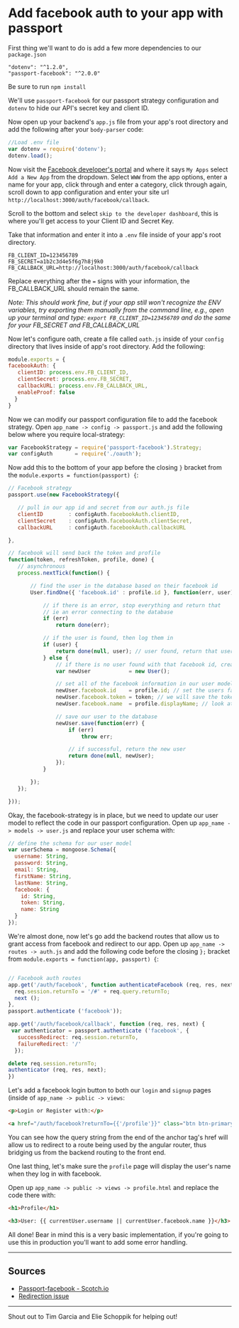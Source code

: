 # Add facebook auth to your app with passport

First thing we'll want to do is add a few more dependencies to our `package.json`

```
"dotenv": "^1.2.0",
"passport-facebook": "^2.0.0"
```

Be sure to run `npm install`

We'll use `passport-facebook` for our passport strategy configuration and `dotenv` to hide our API's secret key and client ID.

Now open up your backend's `app.js` file from your app's root directory and add the following after your `body-parser` code:

```js
//Load .env file
var dotenv = require('dotenv');
dotenv.load();
```

Now visit the [Facebook developer's portal](https://developers.facebook.com/) and where it says `My Apps` select `Add a New App` from the dropdown. Select `WWW` from the app options, enter a name for your app, click through and enter a category, click through again, scroll down to app configuration and enter your site url `http://localhost:3000/auth/facebook/callback`. 

Scroll to the bottom and select `skip to the developer dashboard`, this is where you'll get access to your Client ID and Secret Key.

Take that information and enter it into a `.env` file inside of your app's root directory.

```
FB_CLIENT_ID=123456789
FB_SECRET=a1b2c3d4e5f6g7h8j9k0
FB_CALLBACK_URL=http://localhost:3000/auth/facebook/callback
```

Replace everything after the `=` signs with your information, the FB_CALLBACK_URL should remain the same.

_Note: This should work fine, but if your app still won't recognize the ENV variables, try exporting them manually from the command line, e.g., open up your terminal and type: `export FB_CLIENT_ID=123456789` and do the same for your FB_SECRET and FB_CALLBACK_URL_

Now let's configure oath, create a file called `oath.js` inside of your `config` directory that lives inside of app's root directory. Add the following:

```js
module.exports = {
facebookAuth: {
   clientID: process.env.FB_CLIENT_ID,
   clientSecret: process.env.FB_SECRET,
   callbackURL: process.env.FB_CALLBACK_URL,
   enableProof: false
  }
}
```

Now we can modify our passport configuration file to add the facebook strategy.
Open `app_name -> config -> passport.js` and add the following below where you require local-strategy:

```js
var FacebookStrategy = require('passport-facebook').Strategy;
var configAuth       = require('./oauth');
```

Now add this to the bottom of your app before the closing `}` bracket from the `module.exports = function(passport) {`:

```js
// Facebook strategy
passport.use(new FacebookStrategy({

   // pull in our app id and secret from our auth.js file
   clientID        : configAuth.facebookAuth.clientID,
   clientSecret    : configAuth.facebookAuth.clientSecret,
   callbackURL     : configAuth.facebookAuth.callbackURL

},

// facebook will send back the token and profile
function(token, refreshToken, profile, done) {
   // asynchronous
   process.nextTick(function() {

       // find the user in the database based on their facebook id
       User.findOne({ 'facebook.id' : profile.id }, function(err, user) {

           // if there is an error, stop everything and return that
           // ie an error connecting to the database
           if (err)
               return done(err);

           // if the user is found, then log them in
           if (user) {
               return done(null, user); // user found, return that user
           } else {
               // if there is no user found with that facebook id, create them
               var newUser            = new User();

               // set all of the facebook information in our user model
               newUser.facebook.id    = profile.id; // set the users facebook id                   
               newUser.facebook.token = token; // we will save the token that facebook provides to the user                    
               newUser.facebook.name  = profile.displayName; // look at the passport user profile to see how names are returned

               // save our user to the database
               newUser.save(function(err) {
                   if (err)
                       throw err;

                   // if successful, return the new user
                   return done(null, newUser);
               });
           }

       });
   });

}));
```

Okay, the facebook-strategy is in place, but we need to update our user model to reflect the code in our passport configuration. Open up `app_name -> models -> user.js` and replace your user schema with:

```js
// define the schema for our user model
var userSchema = mongoose.Schema({
  username: String,
  password: String,
  email: String,
  firstName: String,
  lastName: String,
  facebook: {
    id: String,
    token: String,
    name: String
  }
});
```

We're almost done, now let's go add the backend routes that allow us to grant access from facebook and redirect to our app. Open up `app_name -> routes -> auth.js` and add the following code before the closing `};` bracket from `module.exports = function(app, passport) {`:

```js

// Facebook auth routes
app.get('/auth/facebook', function authenticateFacebook (req, res, next) {
  req.session.returnTo = '/#' + req.query.returnTo; 
  next ();
},
passport.authenticate ('facebook'));

app.get('/auth/facebook/callback', function (req, res, next) {
 var authenticator = passport.authenticate ('facebook', {
   successRedirect: req.session.returnTo,
   failureRedirect: '/'
  });

delete req.session.returnTo;
authenticator (req, res, next);
})
```

Let's add a facebook login button to both our `login` and `signup` pages (inside of `app_name -> public -> views`:

```html
<p>Login or Register with:</p>

<a href="/auth/facebook?returnTo={{'/profile'}}" class="btn btn-primary"><span class="fa fa-facebook"></span> Facebook</a>
```

You can see how the query string from the end of the anchor tag's href will allow us to redirect to a route being used by the angular router, thus bridging us from the backend routing to the front end.

One last thing, let's make sure the `profile` page will display the user's name when they log in with facebook.

Open up `app_name -> public -> views -> profile.html` and replace the code there with:

```html
<h1>Profile</h1>

<h3>User: {{ currentUser.username || currentUser.facebook.name }}</h3>
```

All done! Bear in mind this is a very basic implementation, if you're going to use this in production you'll want to add some error handling.

-------------------------
## Sources

- [Passport-facebook - Scotch.io](https://scotch.io/tutorials/easy-node-authentication-facebook)
- [Redirection issue](https://github.com/jaredhanson/passport-facebook/issues/106)

--------------------------

Shout out to Tim Garcia and Elie Schoppik for helping out!

